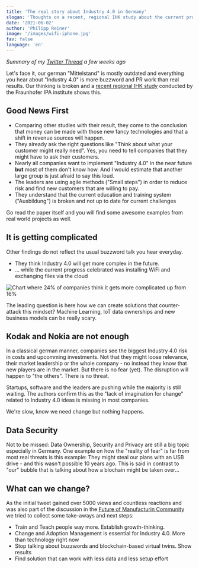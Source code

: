 ```yaml
---
title: 'The real story about Industry 4.0 in Germany'
slogan: 'Thoughts on a recent, regional IHK study about the current progress (Buzzwords included)'
date: '2021-06-02'
author: 'Philipp Reiner'
image: '/images/wifi-iphone.jpg'
fav: false
language: 'en'
---
```


_Summary of my [Twitter Thread](https://twitter.com/reiner/status/1384174428401983488) a few weeks ago_

Let's face it, our german "Mittelstand" is mostly outdated and everything you hear about "Industry 4.0" is more buzzword and PR work than real results. Our thinking is broken and a [recent regional IHK study](https://t.co/6huddND84G?amp=1) conducted by the Fraunhofer IPA institute shows this.

## Good News First
- Comparing other studies with their result, they come to the conclusion that money can be made with those new fancy technologies and that a shift in revenue sources will happen.
- They already ask the right questions like "Think about what your customer might really need". Yes, you need to tell companies that they might have to ask their customers.
- Nearly all companies want to implement "Industry 4.0" in the near future **but** most of them don't know how. And I would estimate that another large group is just afraid to say this loud.
- The leaders are using agile methods ("Small steps") in order to reduce risk and find new customers that are willing to pay.
- They understand that the current education and training system ("Ausbildung") is broken and not up to date for current challenges

Go read the paper itself and you will find some awesome examples from real world projects as well.

## It is getting complicated

Other findings do not reflect the usual buzzword talk you hear everyday.

- They think Industry 4.0 will get more complex in the future.
- ... while the current progress celebrated was installing WiFi and exchanging files via the cloud

![Chart where 24% of companies think it gets more complicated up from 16%](/images/trend-komplexitaet.jpeg)

The leading question is here how we can create solutions that counter-attack this mindset? Machine Learning, IoT data ownerships and new business models can be really scary.

## Kodak and Nokia are not enough

In a classical german manner, companies see the biggest Industry 4.0 risk in costs and upcomming investments. Not that they might loose relevance, their market leadership or the whole company - no instead they know that new players are in the market. But there is no fear (yet). The disruption will happen to "the others". There is no threat.

Startups, software and the leaders are pushing while the majority is still waiting. The authors confirm this as the "lack of imagination for change" related to Industry 4.0 ideas is missing in most companies. 

We're slow, know we need change but nothing happens.

## Data Security

Not to be missed: Data Ownership, Security and Privacy are still a big topic especially in Germany. One example on how the "reality of fear" is far from most real threats is this example: They might steal our plans with an USB drive - and this wasn't possible 10 years ago. This is said in contrast to "our" bubble that is talking about how a blochain might be taken over...

## What can we change?

As the initial tweet gained over 5000 views and countless reactions and was also part of the discussion in the [Future of Manufacturin Community](https://www.futureofmanufacturing.io) we tried to collect some take-aways and next steps:

- Train and Teach people way more. Establish growth-thinking.
- Change and Adoption Management is essential for Industry 4.0. More than technology right now
- Stop talking about buzzwords and blockchain-based virtual twins. Show results
- Find solution that can work with less data and less setup effort

